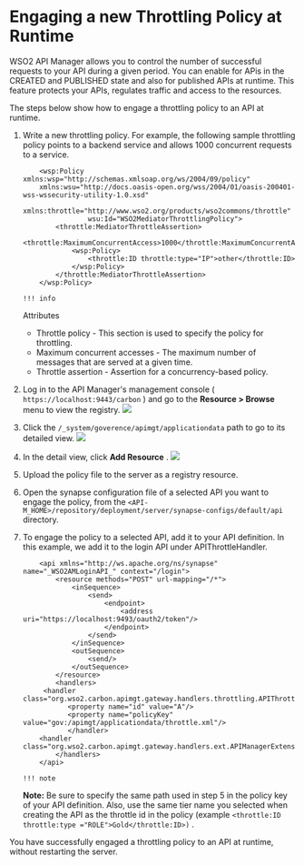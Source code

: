 # Engaging a new Throttling Policy at Runtime

WSO2 API Manager allows you to control the number of successful requests to your API during a given period. You can enable for APis in the CREATED and PUBLISHED state and also for published APIs at runtime. This feature protects your APIs, regulates traffic and access to the resources.

The steps below show how to engage a throttling policy to an API at runtime.

1.  Write a new throttling policy. For example, the following sample throttling policy points to a backend service and allows 1000 concurrent requests to a service.

    ``` html/xml
        <wsp:Policy xmlns:wsp="http://schemas.xmlsoap.org/ws/2004/09/policy"
        xmlns:wsu="http://docs.oasis-open.org/wss/2004/01/oasis-200401-wss-wssecurity-utility-1.0.xsd"
        xmlns:throttle="http://www.wso2.org/products/wso2commons/throttle"
                    wsu:Id="WSO2MediatorThrottlingPolicy">
            <throttle:MediatorThrottleAssertion>
                <throttle:MaximumConcurrentAccess>1000</throttle:MaximumConcurrentAccess>
                <wsp:Policy>
                    <throttle:ID throttle:type="IP">other</throttle:ID>           
                </wsp:Policy>
            </throttle:MediatorThrottleAssertion>
        </wsp:Policy>
    ```

        !!! info
    Attributes

    -   Throttle policy - This section is used to specify the policy for throttling.
    -   Maximum concurrent accesses - The maximum number of messages that are served at a given time.
    -   Throttle assertion - Assertion for a concurrency-based policy.


2.  Log in to the API Manager's management console ( `https://localhost:9443/carbon` ) and go to the **Resource &gt; Browse** menu to view the registry.
    ![](/assets/attachments/103335026/103335031.png)
3.  Click the `/_system/goverence/apimgt/applicationdata` path to go to its detailed view.
    ![](/assets/attachments/103335026/103335030.png)
4.  In the detail view, click **Add Resource** .
    ![](/assets/attachments/103335026/103335033.png)
5.  Upload the policy file to the server as a registry resource.

6.  Open the synapse configuration file of a selected API you want to engage the policy, from the `<API-M_HOME>/repository/deployment/server/synapse-configs/default/api` directory.

7.  To engage the policy to a selected API, add it to your API definition. In this example, we add it to the login API under APIThrottleHandler.

    ``` html/xml
        <api xmlns="http://ws.apache.org/ns/synapse" name="_WSO2AMLoginAPI_" context="/login">
            <resource methods="POST" url-mapping="/*">
                <inSequence>
                    <send>
                        <endpoint>
                            <address uri="https://localhost:9493/oauth2/token"/>
                        </endpoint>
                    </send>
                </inSequence>
                <outSequence>
                    <send/>
                </outSequence>
            </resource>
            <handlers>
         <handler class="org.wso2.carbon.apimgt.gateway.handlers.throttling.APIThrottleHandler">
               <property name="id" value="A"/>
               <property name="policyKey" value="gov:/apimgt/applicationdata/throttle.xml"/>
               </handler> 
        <handler class="org.wso2.carbon.apimgt.gateway.handlers.ext.APIManagerExtensionHandler"/>
            </handlers>
        </api>
    ```

        !!! note
    **Note:** Be sure to specify the same path used in step 5 in the policy key of your API definition. Also, use the same tier name you selected when creating the API as the throttle id in the policy (example `<throttle:ID throttle:type ="ROLE">Gold</throttle:ID>)` .


You have successfully engaged a throttling policy to an API at runtime, without restarting the server.
